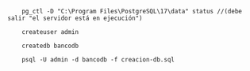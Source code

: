 
```shell
    pg_ctl -D "C:\Program Files\PostgreSQL\17\data" status //(debe salir "el servidor está en ejecución")
```
```shell
    createuser admin
```
```shell
    createdb bancodb
```
```shell
    psql -U admin -d bancodb -f creacion-db.sql
```